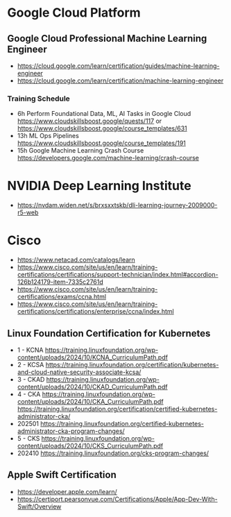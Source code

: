 # Google Cloud Platform
## Google Cloud Professional Machine Learning Engineer
- https://cloud.google.com/learn/certification/guides/machine-learning-engineer
- https://cloud.google.com/learn/certification/machine-learning-engineer

### Training Schedule
- 6h Perform Foundational Data, ML, AI Tasks in Google Cloud
https://www.cloudskillsboost.google/quests/117 or https://www.cloudskillsboost.google/course_templates/631
- 13h ML Ops Pipelines https://www.cloudskillsboost.google/course_templates/191
- 15h Google Machine Learning Crash Course https://developers.google.com/machine-learning/crash-course

# NVIDIA Deep Learning Institute
- https://nvdam.widen.net/s/brxsxxtskb/dli-learning-journey-2009000-r5-web

# Cisco
- https://www.netacad.com/catalogs/learn
- https://www.cisco.com/site/us/en/learn/training-certifications/certifications/support-technician/index.html#accordion-126b124179-item-7335c2761d
- https://www.cisco.com/site/us/en/learn/training-certifications/exams/ccna.html
- https://www.cisco.com/site/us/en/learn/training-certifications/certifications/enterprise/ccna/index.html

## Linux Foundation Certification for Kubernetes
- 1 - KCNA https://training.linuxfoundation.org/wp-content/uploads/2024/10/KCNA_CurriculumPath.pdf
- 2 - KCSA https://training.linuxfoundation.org/certification/kubernetes-and-cloud-native-security-associate-kcsa/
- 3 - CKAD https://training.linuxfoundation.org/wp-content/uploads/2024/10/CKAD_CurriculumPath.pdf
- 4 - CKA https://training.linuxfoundation.org/wp-content/uploads/2024/10/CKA_CurriculumPath.pdf https://training.linuxfoundation.org/certification/certified-kubernetes-administrator-cka/
- 202501 https://training.linuxfoundation.org/certified-kubernetes-administrator-cka-program-changes/
- 5 - CKS https://training.linuxfoundation.org/wp-content/uploads/2024/10/CKS_CurriculumPath.pdf
- 202410 https://training.linuxfoundation.org/cks-program-changes/
## Apple Swift Certification
- https://developer.apple.com/learn/
- https://certiport.pearsonvue.com/Certifications/Apple/App-Dev-With-Swift/Overview
